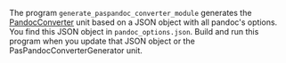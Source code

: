 The program `generate_paspandoc_converter_module` generates the
[PandocConverter](../src/PandocConverter.pas) unit based on a JSON object with
all pandoc's options. You find this JSON object in `pandoc_options.json`.
Build and run this program when you update that JSON object or the
PasPandocConverterGenerator unit.
